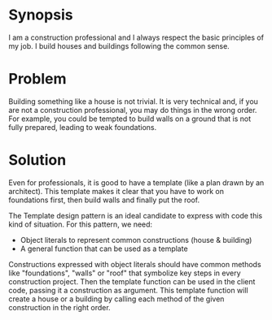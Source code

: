 # Synopsis

I am a construction professional and I always respect the basic principles of my job. I build houses and buildings following the common sense.

# Problem

Building something like a house is not trivial. It is very technical and, if you are not a construction professional, you may do things in the wrong order. For example, you could be tempted to build walls on a ground that is not fully prepared, leading to weak foundations.

# Solution

Even for professionals, it is good to have a template (like a plan drawn by an architect). This template makes it clear that you have to work on foundations first, then build walls and finally put the roof.

The Template design pattern is an ideal candidate to express with code this kind of situation. For this pattern, we need:

  * Object literals to represent common constructions (house & building)
  * A general function that can be used as a template

Constructions expressed with object literals should have common methods like "foundations", "walls" or "roof" that symbolize key steps in every construction project. Then the template function can be used in the client code, passing it a construction as argument. This template function will create a house or a building by calling each method of the given construction in the right order.
